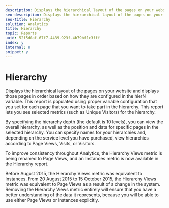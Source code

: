 ```yaml
---
description: Displays the hierarchical layout of the pages on your website and displays those pages in order based on how they are configured in the hierN variable. This report is populated using proper variable configuration that you set for each page that you want to take part in the hierarchy. This report lets you see selected metrics (such as Unique Visitors) for the hierarchy.
seo-description: Displays the hierarchical layout of the pages on your website and displays those pages in order based on how they are configured in the hierN variable. This report is populated using proper variable configuration that you set for each page that you want to take part in the hierarchy. This report lets you see selected metrics (such as Unique Visitors) for the hierarchy.
seo-title: Hierarchy
solution: Analytics
title: Hierarchy
topic: Reports
uuid: 52f5d0af-67f7-4439-923f-4b79bf1c3fff
index: y
internal: n
snippet: y
---
```


# Hierarchy

Displays the hierarchical layout of the pages on your website and displays those pages in order based on how they are configured in the hierN variable. This report is populated using proper variable configuration that you set for each page that you want to take part in the hierarchy. This report lets you see selected metrics (such as Unique Visitors) for the hierarchy.

By specifying the hierarchy depth (the default is 10 levels), you can view the overall hierarchy, as well as the position and data for specific pages in the selected hierarchy. You can specify names for your hierarchies and, depending on the service level you have purchased, view hierarchies according to Page Views, Visits, or Visitors.

To improve consistency throughout Analytics, the Hierarchy Views metric is being renamed to Page Views, and an Instances metric is now available in the Hierarchy report.

Before August 2015, the Hierarchy Views metric was equivalent to Instances. From 20 August 2015 to 15 October 2015, the Hierarchy Views metric was equivalent to Page Views as a result of a change in the system. Removing the Hierarchy Views metric entirely will ensure that you have a better understanding of the data it represents, because you will be able to use either Page Views or Instances explicitly. 
